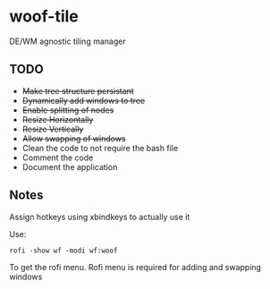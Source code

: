 # woof-tile

DE/WM agnostic tiling manager

## TODO 
* ~~Make tree structure persistant~~
* ~~Dynamically add windows to tree~~
* ~~Enable splitting of nodes~~
* ~~Resize Horizontally~~
* ~~Resize Vertically~~
* ~~Allow swapping of windows~~
* Clean the code to not require the bash file
* Comment the code
* Document the application

## Notes

Assign hotkeys using xbindkeys to actually use it

Use:
```
rofi -show wf -modi wf:woof
```
To get the rofi menu. Rofi menu is required for adding and swapping windows